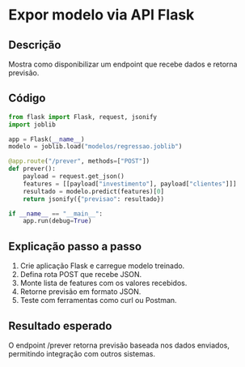 # Expor modelo via API Flask

## Descrição
Mostra como disponibilizar um endpoint que recebe dados e retorna previsão.

## Código
```python
from flask import Flask, request, jsonify
import joblib

app = Flask(__name__)
modelo = joblib.load("modelos/regressao.joblib")

@app.route("/prever", methods=["POST"])
def prever():
    payload = request.get_json()
    features = [[payload["investimento"], payload["clientes"]]]
    resultado = modelo.predict(features)[0]
    return jsonify({"previsao": resultado})

if __name__ == "__main__":
    app.run(debug=True)
```

## Explicação passo a passo
1. Crie aplicação Flask e carregue modelo treinado.
2. Defina rota POST que recebe JSON.
3. Monte lista de features com os valores recebidos.
4. Retorne previsão em formato JSON.
5. Teste com ferramentas como curl ou Postman.

## Resultado esperado
O endpoint /prever retorna previsão baseada nos dados enviados, permitindo integração com outros sistemas.
